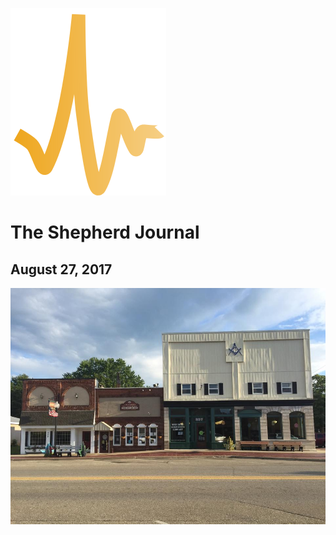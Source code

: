 
![](/assets/kjano-pulse-300px.png)
# The Shepherd Journal

## August 27, 2017

![](public/ekFuUMTD29eWDl5DIpZ8dQ_img_0.png)




